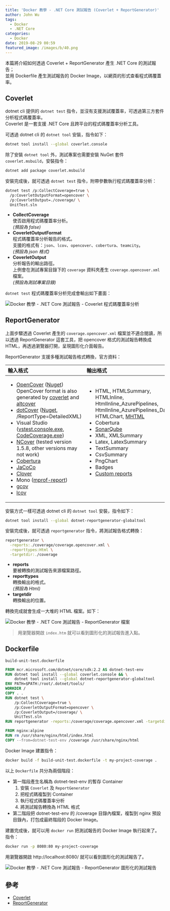 ```yaml
---
title: 'Docker 教學 - .NET Core 測試報告 (Coverlet + ReportGenerator)'
author: John Wu
tags:
  - Docker
  - .NET Core
categories:
  - Docker
date: 2019-08-29 00:59
featured_image: /images/b/40.png
---
```


本篇將介紹如何透過 Coverlet + ReportGenerator 產生 .NET Core 的測試報告；  
並用 Dockerfile 產生測試報告的 Docker Image，以網頁的形式查看程式碼覆蓋率。  

<!-- more -->

## Coverlet

dotnet cli 提供的 `dotnet test` 指令，並沒有支援測試覆蓋率，可透過第三方套件分析程式碼覆蓋率。  
Coverlet 是一套支援 .NET Core 且跨平台的程式碼覆蓋率分析工具。  

可透過 dotnet cli 的 `dotnet tool` 安裝，指令如下：  

```sh
dotnet tool install --global coverlet.console
```

除了安裝 `dotnet tool` 外，測試專案也需要安裝 NuGet 套件 `coverlet.msbuild`，安裝指令：  

```sh
dotnet add package coverlet.msbuild
```

安裝完成後，就可透過 `dotnet test` 指令，附帶參數執行程式碼覆蓋率分析：

```sh
dotnet test /p:CollectCoverage=true \
  /p:CoverletOutputFormat=opencover \
  /p:CoverletOutput=./coverage/ \
  UnitTest.sln
```

* **CollectCoverage**  
  使否啟用程式碼覆蓋率分析。  
  *(預設為 false)*  
* **CoverletOutputFormat**  
  程式碼覆蓋率分析報告的格式。  
  支援的格式有：`json`、`lcov`、`opencover`、`cobertura`、`teamcity`。  
  *(預設為 json 格式)*  
* **CoverletOutput**  
  分析報告的輸出路徑。  
  上例會在測試專案目錄下的 `coverage` 資料夾產生 `coverage.opencover.xml` 檔案。  
  *(預設為測試專案目錄)*  

`dotnet test` 程式碼覆蓋率分析完成會輸出如下畫面：  

![Docker 教學 - .NET Core 測試報告 - Coverlet 程式碼覆蓋率分析](/images/b/38.png)  

## ReportGenerator  

上面步驟透過 Coverlet 產生的 `coverage.opencover.xml` 檔案並不適合閱讀，所以透過 ReportGenerator 這套工具，把 opencover 格式的測試報告轉換成 HTML，再透過瀏覽器打開，呈現圖形化介面報告。  

ReportGenerator 支援多種測試報告格式轉換，官方資料：  

| **輸入格式** | **輸出格式** |
|:------------------|:-------------------|
| <ul><li>[OpenCover](https://github.com/OpenCover/opencover) ([Nuget](https://www.nuget.org/packages/OpenCover))<br/>OpenCover format is also generated by [coverlet](https://github.com/tonerdo/coverlet/) and [altcover](https://github.com/SteveGilham/altcover)</li><li>[dotCover](https://www.jetbrains.com/dotcover/help/dotCover__Console_Runner_Commands.html) ([Nuget](https://www.nuget.org/packages/JetBrains.dotCover.CommandLineTools/), /ReportType=DetailedXML)</li><li>Visual Studio ([vstest.console.exe](https://github.com/danielpalme/ReportGenerator/wiki/Visual-Studio-Coverage-Tools#vstestconsoleexe), [CodeCoverage.exe](https://github.com/danielpalme/ReportGenerator/wiki/Visual-Studio-Coverage-Tools#codecoverageexe))</li><li>[NCover](https://www.ncover.com/info/download) (tested version 1.5.8, other versions may not work)</li><li>[Cobertura](https://github.com/cobertura/cobertura)</li><li>[JaCoCo](https://www.jacoco.org/jacoco/index.html)</li><li>[Clover](https://openclover.org/)</li><li>Mono ([mprof-report](https://www.mono-project.com/docs/debug+profile/profile/profiler/#analyzing-the-profile-data))</li><li>[gcov](https://gcc.gnu.org/onlinedocs/gcc/Gcov.html)</li><li>[lcov](https://github.com/linux-test-project/lcov)</li></ul> | <ul><li>HTML, HTMLSummary, HTMLInline, HtmlInline_AzurePipelines, HtmlInline_AzurePipelines_Dark, HTMLChart, [MHTML](https://en.wikipedia.org/wiki/MHTML)</li><li>Cobertura</li><li>[SonarQube](https://docs.sonarqube.org/latest/analysis/generic-test)</li><li>XML, XMLSummary</li><li>Latex, LatexSummary</li><li>TextSummary</li><li>CsvSummary</li><li>PngChart</li><li>Badges</li><li>[Custom reports](https://github.com/danielpalme/ReportGenerator/wiki/Custom-reports)</li></ul><br /><br /> |

安裝方式一樣可透過 dotnet cli 的 `dotnet tool` 安裝，指令如下：  

```sh
dotnet tool install --global dotnet-reportgenerator-globaltool
```

安裝完成後，就可透過 `reportgenerator` 指令，將測試報告格式轉換：

```sh
reportgenerator \
  -reports:./coverage/coverage.opencover.xml \
  -reporttypes:Html \
  -targetdir:./coverage
```

* **reports**  
  要被轉換的測試報告來源檔案路徑。  
* **reporttypes**  
  轉換輸出的格式。  
  *(預設為 Html)*  
* **targetdir**  
  轉換輸出的位置。  

轉換完成就會生成一大堆的 HTML 檔案。如下：  

![Docker 教學 - .NET Core 測試報告 - ReportGenerator 檔案](/images/b/39.png)  

> 用瀏覽器開啟 `index.htm` 就可以看到圖形化的測試報告進入點。  

## Dockerfile

`build-unit-test.dockerfile`

```Dockerfile
FROM mcr.microsoft.com/dotnet/core/sdk:2.2 AS dotnet-test-env
RUN dotnet tool install --global coverlet.console && \
    dotnet tool install --global dotnet-reportgenerator-globaltool
ENV PATH=$PATH:/root/.dotnet/tools/
WORKDIR /
COPY . .
RUN dotnet test \
    /p:CollectCoverage=true \
    /p:CoverletOutputFormat=opencover \
    /p:CoverletOutput=/coverage/ \
    UnitTest.sln
RUN reportgenerator -reports:/coverage/coverage.opencover.xml -targetdir:/coverage

FROM nginx:alpine
RUN rm /usr/share/nginx/html/index.html
COPY --from=dotnet-test-env /coverage /usr/share/nginx/html
```

Docker Image 建置指令：  

```sh
docker build -f build-unit-test.dockerfile -t my-project-coverage .
```

以上 `Dockerfile` 共分為兩個階段：

* 第一階段產生名稱為 dotnet-test-env 的暫存 Container  
  1. 安裝 `Coverlet` 及 `ReportGenerator`  
  2. 把程式碼複製到 Container  
  3. 執行程式碼覆蓋率分析  
  4. 將測試報告轉換為 HTML 格式  
* 第二階段把 dotnet-test-env 的 /coverage 目錄內檔案，複製到 nginx 預設目錄內，打包成最終階段的 Docker Image。  

建置完成後，就可以用 `docker run` 把測試報告的 Docker Image 執行起來了。  
指令：  

```sh
docker run -p 8080:80 my-project-coverage
```

用瀏覽器開啟 http://localhost:8080/ 就可以看到圖形化的測試報告了。  

![Docker 教學 - .NET Core 測試報告 - ReportGenerator 圖形化的測試報告](/images/b/40.png)  

## 參考

* [Coverlet](https://github.com/tonerdo/coverlet/)  
* [ReportGenerator](https://github.com/danielpalme/ReportGenerator)  
